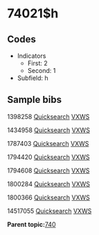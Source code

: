 # 74021$h

## Codes

-   Indicators
    -   First: 2
    -   Second: 1
-   Subfield: h

## Sample bibs

1398258 [Quicksearch](https://search.library.yale.edu/catalog/1398258) [VXWS](http://prodorbis.library.yale.edu:7014/vxws/GetHoldingsService?bibId=1398258)

1434958 [Quicksearch](https://search.library.yale.edu/catalog/1434958) [VXWS](http://prodorbis.library.yale.edu:7014/vxws/GetHoldingsService?bibId=1434958)

1787403 [Quicksearch](https://search.library.yale.edu/catalog/1787403) [VXWS](http://prodorbis.library.yale.edu:7014/vxws/GetHoldingsService?bibId=1787403)

1794420 [Quicksearch](https://search.library.yale.edu/catalog/1794420) [VXWS](http://prodorbis.library.yale.edu:7014/vxws/GetHoldingsService?bibId=1794420)

1794608 [Quicksearch](https://search.library.yale.edu/catalog/1794608) [VXWS](http://prodorbis.library.yale.edu:7014/vxws/GetHoldingsService?bibId=1794608)

1800284 [Quicksearch](https://search.library.yale.edu/catalog/1800284) [VXWS](http://prodorbis.library.yale.edu:7014/vxws/GetHoldingsService?bibId=1800284)

1800366 [Quicksearch](https://search.library.yale.edu/catalog/1800366) [VXWS](http://prodorbis.library.yale.edu:7014/vxws/GetHoldingsService?bibId=1800366)

14517055 [Quicksearch](https://search.library.yale.edu/catalog/14517055) [VXWS](http://prodorbis.library.yale.edu:7014/vxws/GetHoldingsService?bibId=14517055)

**Parent topic:**[740](../../tags/740/740.md)

